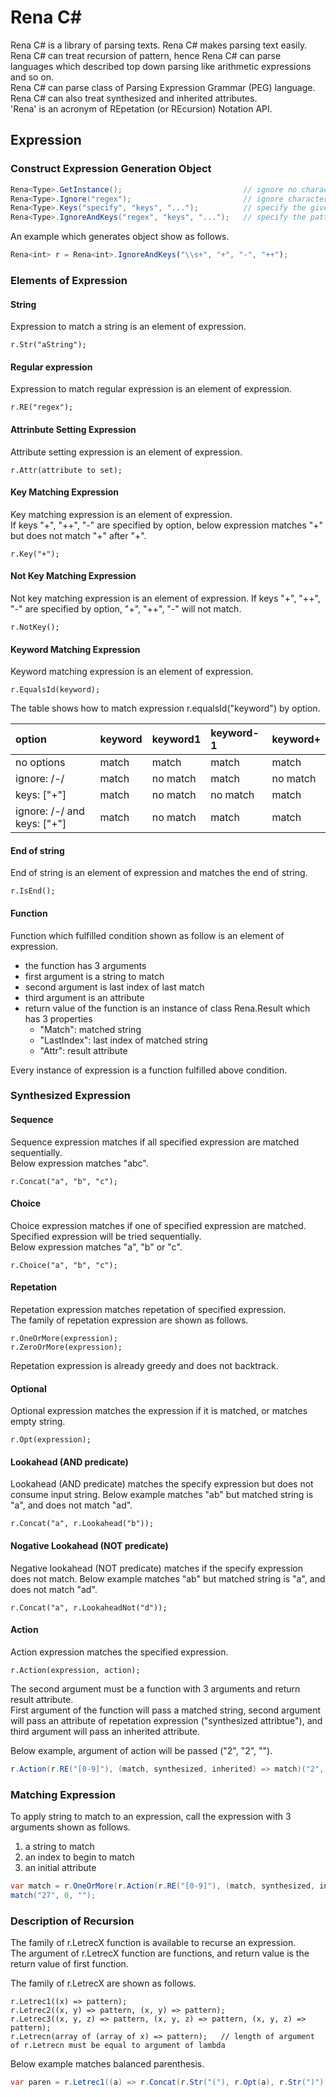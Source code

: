 # Rena C#
Rena C# is a library of parsing texts. Rena C# makes parsing text easily.  
Rena C# can treat recursion of pattern, hence Rena C# can parse languages which described top down parsing
like arithmetic expressions and so on.  
Rena C# can parse class of Parsing Expression Grammar (PEG) language.  
Rena C# can also treat synthesized and inherited attributes.  
'Rena' is an acronym of REpetation (or REcursion) Notation API.  

## Expression

### Construct Expression Generation Object
```csharp
Rena<Type>.GetInstance();                           // ignore no characters and not specify any keys
Rena<Type>.Ignore("regex");                         // ignore characters which matches the given regex
Rena<Type>.Keys("specify", "keys", "...");          // specify the given keys
Rena<Type>.IgnoreAndKeys("regex", "keys", "...");   // specify the pattern to ignore and keys
```

An example which generates object show as follows.
```js
Rena<int> r = Rena<int>.IgnoreAndKeys("\\s+", "+", "-", "++");
```

### Elements of Expression

#### String
Expression to match a string is an element of expression.
```
r.Str("aString");
```

#### Regular expression
Expression to match regular expression is an element of expression.
```
r.RE("regex");
```

#### Attrinbute Setting Expression
Attribute setting expression is an element of expression.
```
r.Attr(attribute to set);
```

#### Key Matching Expression
Key matching expression is an element of expression.  
If keys "+", "++", "-" are specified by option, below expression matches "+" but does not match "+" after "+".
```
r.Key("+");
```

#### Not Key Matching Expression
Not key matching expression is an element of expression.
If keys "+", "++", "-" are specified by option, "+", "++", "-" will not match.
```
r.NotKey();
```

#### Keyword Matching Expression
Keyword matching expression is an element of expression.
```
r.EqualsId(keyword);
```

The table shows how to match expression r.equalsId("keyword") by option.

|option|keyword|keyword1|keyword-1|keyword+|
|:-----|:------|:-------|:--------|:-------|
|no options|match|match|match|match|
|ignore: /-/|match|no match|match|no match|
|keys: ["+"]|match|no match|no match|match|
|ignore: /-/ and keys: ["+"]|match|no match|match|match|

#### End of string
End of string is an element of expression and matches the end of string.
```
r.IsEnd();
```

#### Function
Function which fulfilled condition shown as follow is an element of expression.  
* the function has 3 arguments
* first argument is a string to match
* second argument is last index of last match
* third argument is an attribute
* return value of the function is an instance of class Rena.Result which has 3 properties
  * "Match": matched string
  * "LastIndex": last index of matched string
  * "Attr": result attribute

Every instance of expression is a function fulfilled above condition.

### Synthesized Expression

#### Sequence
Sequence expression matches if all specified expression are matched sequentially.  
Below expression matches "abc".
```
r.Concat("a", "b", "c");
```

#### Choice
Choice expression matches if one of specified expression are matched.  
Specified expression will be tried sequentially.  
Below expression matches "a", "b" or "c".
```
r.Choice("a", "b", "c");
```

#### Repetation
Repetation expression matches repetation of specified expression.  
The family of repetation expression are shown as follows.  
```
r.OneOrMore(expression);
r.ZeroOrMore(expression);
```

Repetation expression is already greedy and does not backtrack.

#### Optional
Optional expression matches the expression if it is matched, or matches empty string.
```
r.Opt(expression);
```

#### Lookahead (AND predicate)
Lookahead (AND predicate) matches the specify expression but does not consume input string.
Below example matches "ab" but matched string is "a", and does not match "ad".
```
r.Concat("a", r.Lookahead("b"));
```

#### Nogative Lookahead (NOT predicate)
Negative lookahead (NOT predicate) matches if the specify expression does not match.
Below example matches "ab" but matched string is "a", and does not match "ad".
```
r.Concat("a", r.LookaheadNot("d"));
```

#### Action
Action expression matches the specified expression.  
```
r.Action(expression, action);
```

The second argument must be a function with 3 arguments and return result attribute.  
First argument of the function will pass a matched string,
second argument will pass an attribute of repetation expression ("synthesized attribtue"),
and third argument will pass an inherited attribute.  

Below example, argument of action will be passed ("2", "2", "").
```csharp
r.Action(r.RE("[0-9]"), (match, synthesized, inherited) => match)("2", 0, "")
```

### Matching Expression
To apply string to match to an expression, call the expression with 3 arguments shown as follows.
1. a string to match
2. an index to begin to match
3. an initial attribute

```csharp
var match = r.OneOrMore(r.Action(r.RE("[0-9]"), (match, synthesized, inherited) => inherited + ":" + synthesized));
match("27", 0, "");
```

### Description of Recursion
The family of r.LetrecX function is available to recurse an expression.  
The argument of r.LetrecX function are functions, and return value is the return value of first function.

The family of r.LetrecX are shown as follows.
```
r.Letrec1((x) => pattern);
r.Letrec2((x, y) => pattern, (x, y) => pattern);
r.Letrec3((x, y, z) => pattern, (x, y, z) => pattern, (x, y, z) => pattern);
r.Letrecn(array of (array of x) => pattern);   // length of argument of r.Letrecn must be equal to argument of lambda
```

Below example matches balanced parenthesis.
```csharp
var paren = r.Letrec1((a) => r.Concat(r.Str("("), r.Opt(a), r.Str(")")));
```

